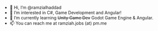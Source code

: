 - 👋 Hi, I’m @ramzialhaddad
- 👀 I’m interested in C#, Game Development and Angular!
- 🌱 I’m currently learning ~~Unity Game Dev~~ Godot Game Engine & Angular.
- 📫 You can reach me at ramziah.jobs (at) pm.me

<!---
ramzialhaddad/ramzialhaddad is a ✨ special ✨ repository because its `README.md` (this file) appears on your GitHub profile.
You can click the Preview link to take a look at your changes.
--->
